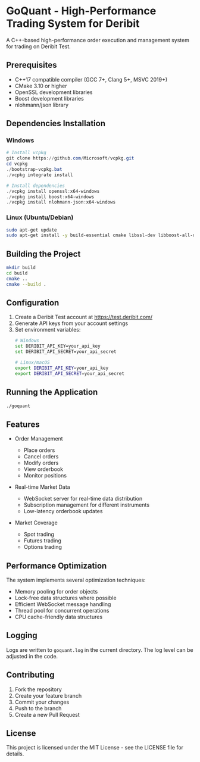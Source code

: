 # GoQuant - High-Performance Trading System for Deribit

A C++-based high-performance order execution and management system for trading on Deribit Test.

## Prerequisites

- C++17 compatible compiler (GCC 7+, Clang 5+, MSVC 2019+)
- CMake 3.10 or higher
- OpenSSL development libraries
- Boost development libraries
- nlohmann/json library

## Dependencies Installation

### Windows
```powershell
# Install vcpkg
git clone https://github.com/Microsoft/vcpkg.git
cd vcpkg
./bootstrap-vcpkg.bat
./vcpkg integrate install

# Install dependencies
./vcpkg install openssl:x64-windows
./vcpkg install boost:x64-windows
./vcpkg install nlohmann-json:x64-windows
```

### Linux (Ubuntu/Debian)
```bash
sudo apt-get update
sudo apt-get install -y build-essential cmake libssl-dev libboost-all-dev nlohmann-json3-dev
```

## Building the Project

```bash
mkdir build
cd build
cmake ..
cmake --build .
```

## Configuration

1. Create a Deribit Test account at https://test.deribit.com/
2. Generate API keys from your account settings
3. Set environment variables:
   ```bash
   # Windows
   set DERIBIT_API_KEY=your_api_key
   set DERIBIT_API_SECRET=your_api_secret

   # Linux/macOS
   export DERIBIT_API_KEY=your_api_key
   export DERIBIT_API_SECRET=your_api_secret
   ```

## Running the Application

```bash
./goquant
```

## Features

- Order Management
  - Place orders
  - Cancel orders
  - Modify orders
  - View orderbook
  - Monitor positions

- Real-time Market Data
  - WebSocket server for real-time data distribution
  - Subscription management for different instruments
  - Low-latency orderbook updates

- Market Coverage
  - Spot trading
  - Futures trading
  - Options trading

## Performance Optimization

The system implements several optimization techniques:
- Memory pooling for order objects
- Lock-free data structures where possible
- Efficient WebSocket message handling
- Thread pool for concurrent operations
- CPU cache-friendly data structures

## Logging

Logs are written to `goquant.log` in the current directory. The log level can be adjusted in the code.

## Contributing

1. Fork the repository
2. Create your feature branch
3. Commit your changes
4. Push to the branch
5. Create a new Pull Request

## License

This project is licensed under the MIT License - see the LICENSE file for details. 